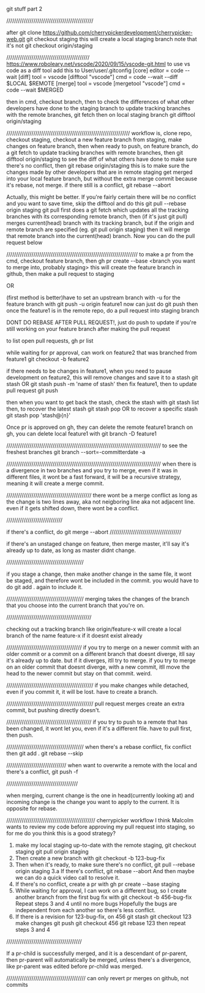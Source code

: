 git stuff part 2

/////////////////////////////////////////////

after
git clone https://github.com/cherrypickerdevelopment/cherrypicker-web.git
git checkout staging
this will create a local staging branch
note that it's not
git checkout origin/staging

///////////////////////////////////////////
https://www.roboleary.net/vscode/2020/09/15/vscode-git.html
to use vs code as a diff tool
add this to User/user/.gitconfig
[core]
editor = code --wait
[diff]
tool = vscode
[difftool "vscode"]
cmd = code --wait --diff $LOCAL $REMOTE
[merge]
tool = vscode
[mergetool "vscode"]
cmd = code --wait $MERGED

then in cmd, checkout branch, then to check the differences of what other developers have done to the staging branch
to update tracking branches with the remote branches,
git fetch
then on local staging branch
git difftool origin/staging

////////////////////////////////////////////////////////////////
workflow is, clone repo, checkout staging, checkout a new feature branch from staging, make changes on feature branch, then when ready to push, on feature branch, do a
git fetch
to update tracking branches with remote branches, then
git difftool origin/staging
to see the diff of what others have done to make sure there's no conflict, then
git rebase origin/staging
this is to make sure the changes made by other developers that are in remote staging get merged into your local feature branch, but without the extra merge commit because it's rebase, not merge. if there still is a conflict,
git rebase --abort

Actually, this might be better. If you're fairly certain there will be no conflict and you want to save time, skip the difftool and do this
git pull --rebase origin staging
git pull first does a git fetch which updates all the tracking branches with its corresponding remote branch, then (if it's just git pull) merges current(head) branch with its tracking branch, but if the origin and remote branch are specified (eg. git pull origin staging) then it will merge that remote branch into the current(head) branch.
Now you can do the pull request below

////////////////////////////////////////////////////////////////////
to make a pr from the cmd, checkout feature branch, then
gh pr create --base <branch you want to merge into, probably staging>
this will create the feature branch in github, then make a pull request to staging

OR

(first method is better)have to set an upstream branch with -u for the feature branch with
git push -u origin feature1
now can just do
git push
then once the feature1 is in the remote repo, do a pull request into staging branch

DONT DO REBASE AFTER PULL REQUEST!, just do push to update if you're still working on your feature branch after making the pull request

to list open pull requests,
gh pr list

while waiting for pr approval, can work on feature2 that was branched from feature1
git checkout -b feature2

if there needs to be changes in feature1, when you need to pause development on feature2, this will remove changes and save it to a stash
git stash
OR
git stash push -m 'name of stash'
then fix feature1, then to update pull request
git push

then when you want to get back the stash, check the stash with
git stash list
then, to recover the latest stash
git stash pop
OR to recover a specific stash
git stash pop 'stash@{n}'

Once pr is approved on gh, they can delete the remote feature1 branch on gh, you can delete local feature1 with
git branch -D feature1

////////////////////////////////////////////////////////////////////////////////
to see the freshest branches
git branch --sort=-committerdate -a

////////////////////////////////////////////////////////////////////////////////
when there is a divergence in two branches and you try to merge, even if it was in different files, it wont be a fast forward, it will be a recursive strategy, meaning it will create a merge commit.

////////////////////////////////////////////
there wont be a merge conflict as long as the change is two lines away, aka not neigboring line aka not adjacent line.
even if it gets shifted down, there wont be a conflict.

/////////////////////////////

if there's a conflict, do
git merge --abort
/////////////////////////////////////

if there's an unstaged change on feature, then merge master, it'll say it's already up to date, as long as master didnt change.

////////////////////////////////////////

if you stage a change, then make another change in the same file, it wont be staged, and therefore wont be included in the commit. you would have to do git add . again to include it.

////////////////////////////////////////
merging takes the changes of the branch that you choose into the current branch that you're on.

////////////////////////////////////////////

checking out a tracking branch like origin/feature-x will create a local branch of the name feature-x if it doesnt exist already

///////////////////////////////////////
if you try to merge on a newer commit with an older commit or a commit on a different branch that doesnt diverge, itll say it's already up to date. but if it diverges, itll try to merge.
if you try to merge on an older commit that doesnt diverge, with a new commit, itll move the head to the newer commit but stay on that commit. weird.

/////////////////////////////////////////////
if you make changes while detached, even if you commit it, it will be lost. have to create a branch.

/////////////////////////////////////////////
pull request merges create an extra commit, but pushing directly doesn't.

////////////////////////////////////////////
if you try to push to a remote that has been changed, it wont let you, even if it's a different file. have to pull first, then push.

////////////////////////////////////////
when there's a rebase conflict, fix conflict then
git add .
git rebase --skip

///////////////////////////////
when want to overwrite a remote with the local and there's a conflict,
git push -f

/////////////////////////////////////

when merging, current change is the one in head(currently looking at) and incoming change is the change you want to apply to the current. It is opposite for rebase.

//////////////////////////////////////////////
cherrypicker workflow
I think Malcolm wants to review my code before approving my pull request into staging, so for me do you think this is a good strategy?

1. make my local staging up-to-date with the remote staging,
   git checkout staging
   git pull origin staging
2. Then create a new branch with
   git checkout -b 123-bug-fix
3. Then when it's ready, to make sure there's no conflict,
   git pull --rebase origin staging
   3.a If there's conflict,
   git rebase --abort
   And then maybe we can do a quick video call to resolve it.
4. If there's no conflict, create a pr with
   gh pr create --base staging
5. While waiting for approval, I can work on a different bug, so I create another branch from the first bug fix with
   git checkout -b 456-bug-fix
   Repeat steps 3 and 4 until no more bugs
   Hopefully the bugs are independent from each another so there's less conflict.
6. If there is a revision for 123-bug-fix, on 456
   git stash
   git checkout 123
   make changes
   git push
   git checkout 456
   git rebase 123
   then repeat steps 3 and 4

///////////////////////////////////////

If a pr-child is successfully merged, and it is a descendant of pr-parent, then pr-parent will automatically be merged, unless there's a divergence, like pr-parent was edited before pr-child was merged.

/////////////////////////////////////////
can only revert pr merges on github, not commits
